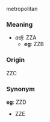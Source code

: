 metropolitan
### Meaning
+ _adj_: ZZA
    + __eg__: ZZB

### Origin

ZZC

### Synonym

__eg__: ZZD

+ ZZE


